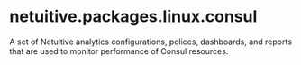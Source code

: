 # netuitive.packages.linux.consul

A set of Netuitive analytics configurations, polices, dashboards, and reports that are used to monitor performance of Consul resources.